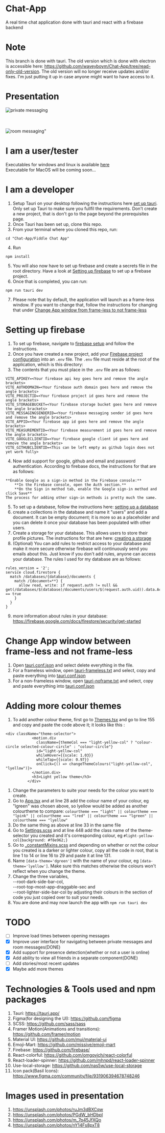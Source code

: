 # Chat-App
A real time chat application done with tauri and react with a firebase backend

# Note
This branch is done with tauri. The old version which is done with electron is accessible here: https://github.com/waveyboym/Chat-App/tree/read-only-old-version.
The old version will no longer receive updates and/or fixes. I'm just putting it up in case anyone might want to have access to it.

# Presentation
![private messaging](img/privchat.png "private messaging")
\
\
\
\
![room messaging"](img/roomchat.png "room messaging")

# I am a user/tester
Executables for windows and linux is available <a href="https://github.com/waveyboym/Chat-App/releases">here</a> \
Executable for MacOS will be coming soon...

# I am a developer
1. Setup Tauri on your desktop following the instructions here <a href="https://tauri.app/v1/guides/getting-started/prerequisites">set up tauri</a>. Only set up Tauri to make sure you fullfil the requirements. Don't create a new project, that is don't go to the page beyond the prerequisites page.
2. Once Tauri has been set up, clone this repo.
3. From your terminal where you cloned this repo, run: 
```
cd "Chat-App/Fiddle Chat App"
```
4. Run
```
npm install
```
5. You will also now have to set up firebase and create a secrets file in the root directory. Have a look at <a href="#setting-up-firebase">Setting up firebase</a> to set up a firebase project.
6. Once that is completed, you can run: 
```
npm run tauri dev
```
7. Please note that by default, the application will launch as a frame-less window. If you want to change that, follow the instructions for changing that under <a href="#change-app-window-between-frame-less-and-not-frame-less">Change App window from frame-less to not frame-less</a>

# Setting up firebase
1. To set up firebase, navigate to <a href="https://firebase.google.com/docs/web/setup?authuser=0#add-sdk-and-initialize">firebase setup</a> and follow the instructions.
2. Once you have created a new project, add your <a href="https://firebase.google.com/docs/web/learn-more?authuser=0#config-object">Firebase project configuration</a> into an ```.env``` file. The ```.env``` file must reside at the root of the application, which is this directory:
3. The contents that you must place in the ```.env``` file are as follows:
```
VITE_APIKEY=<Your firebase api key goes here and remove the angle brackets>
VITE_AUTHDOMAIN=<Your firebase auth domain goes here and remove the angle brackets>
VITE_PROJECTID=<Your firebase project id goes here and remove the angle brackets>
VITE_STORAGEBUCKET=<Your firebase storage bucket goes here and remove the angle brackets>
VITE_MESSAGINGSENDERID=<Your firebase messaging sender id goes here and remove the angle brackets>
VITE_APPID=<Your firebase app id goes here and remove the angle brackets>
VITE_MEASUREMENTID=<Your firebase measurement id goes here and remove the angle brackets>
VITE_GOOGLECLIENTID=<Your firebase google client id goes here and remove the angle brackets>
VITE_GITHUBCLIENTID=<This can be left empty as github login does not yet work fully>
```
4. Now add support for google, github and email and password authentication. According to firebase docs, the instructions for that are as follows:
```
**Enable Google as a sign-in method in the Firebase console:**
    **In the Firebase console, open the Auth section.**
    **On the Sign in method tab, enable the Google sign-in method and click Save**
The process for adding other sign-in methods is pretty much the same.
```
       
5. To set up a database, follow the instructions here: <a href="https://firebase.google.com/docs/database/web/start?hl=en&authuser=0#create_a_database">setting up a database</a>
6. create a collections in the database and name it "users" and add a document. It can be empty document; it is more so as a placeholder and you can delete it once your database has been populated with other users.
7. Create a storage for your database. This allows users to store their profile pictures. The instructions for that are here: <a href="https://firebase.google.com/docs/storage/web/start?hl=en&authuser=0">creating a storage</a>
8. (Optional) You can add rules to restrict access to your database and make it more secure otherwise firebase will continuously send you emails about this. Just know if you don't add rules, anyone can access your database. The rules I used for my database are as follows:
```
rules_version = '2';
service cloud.firestore {
  match /databases/{database}/documents {
    match /{document=**} {
      allow read, write: if request.auth != null && get(/databases/$(database)/documents/users/$(request.auth.uid)).data.AccountActive == true
    }
  }
}
```
9. more information about rules in your database: https://firebase.google.com/docs/firestore/security/get-started

# Change App window between frame-less and not frame-less
1. Open <a href="https://github.com/waveyboym/Chat-App/blob/main/Fiddle%20Chat%20App/src-tauri/tauri.conf.json">tauri.conf.json</a> and select delete everything in the file.
2. For a frameless window, open <a href="https://github.com/waveyboym/Chat-App/blob/main/Fiddle%20Chat%20App/src-tauri/tauri-frameless.txt">tauri-frameless.txt</a> and select, copy and paste everything into <a href="https://github.com/waveyboym/Chat-App/blob/main/Fiddle%20Chat%20App/src-tauri/tauri.conf.json">tauri.conf.json</a>
3. For a non-frameless window, open <a href="https://github.com/waveyboym/Chat-App/blob/main/Fiddle%20Chat%20App/src-tauri/tauri-noframe.txt">tauri-noframe.txt</a> and select, copy and paste everything into <a href="https://github.com/waveyboym/Chat-App/blob/main/Fiddle%20Chat%20App/src-tauri/tauri.conf.json">tauri.conf.json</a>

# Adding more colour themes
1. To add another colour theme, first go to <a href="https://github.com/waveyboym/Chat-App/blob/main/Fiddle%20Chat%20App/src/components/sub_components/Themes.tsx">Themes.tsx</a> and go to line 155 and copy and paste the code above it; it looks like this :
```
<div className="theme-selector">
            <motion.div 
              className={themeCol === "light-yellow-col" ? "colour-circle selected-colour-circle" : "colour-circle"}
              id="light-yellow-col" 
              whileHover={{scale: 1.03}} 
              whileTap={{scale: 0.97}} 
              onClick={() => changeThemeColours("light-yellow-col", "lyellow")}>
            </motion.div>
            <h3>Light yellow theme</h3>
          </div>
```
1. Change the parameters to suite your needs for the colour you want to create.
2. Go to <a href="https://github.com/waveyboym/Chat-App/blob/main/Fiddle%20Chat%20App/src/App.tsx">App.tsx</a> and at line 28 add the colour name of your colour, eg "lgreen" was chosen above, so lyellow would be added as another colourtheme to compare: 
```colourtheme === "light" || colourtheme === "lpink" || colourtheme === "lred" || colourtheme === "lgreen" || colourtheme === "lyellow"```
1. Do the same thing as above at line 33 in the same file
2. Go to <a href="https://github.com/waveyboym/Chat-App/blob/main/Fiddle%20Chat%20App/src/styles/Settings.scss">Settings.scss</a> and at line 448 add the class name of the theme-selector you created and it's corresponding colour, eg ```#light-yellow-col{background: #f8e962;}```
3. Go to <a href="https://github.com/waveyboym/Chat-App/blob/main/Fiddle%20Chat%20App/src/styles/_constantMixins.scss">_constantMixins.scss</a> and depending on whether or not the colour you created is a darker or lighter colour, copy all the code in root, that is line 1 to 14 or line 16 to 29 and paste it at line 131.
4. Name ```[data-theme='dgreen']``` with the name of your colour, eg ```[data-theme='lyellow']```. Make sure this matches otherwise the colours won't reflect when you change the theme.
5. Change the three variables, \
    --root-dark-side-bar-col, \
    --root-top-most-app-draggable-sec and  \
    --root-lighter-side-bar-col by adjusting their colours in the section of code you just copied over to suit your needs.
6. You are done and may now launch the app with ```npm run tauri dev```

 # TODO
- [ ] Improve load times between opening messages
- [x] Improve user interface for navigating between private messages and room messages(DONE)
- [x] Add support for presence detection(whether or not a user is online)
- [x] Add ability to view all friends in a separate component(DONE)
- [ ] Add stories/most recent updates
- [x] Maybe add more themes

# Technologies & Tools used and npm packages
1. Tauri: https://tauri.app/
2. Figma(for designing the UI): https://github.com/figma
3. SCSS: https://github.com/sass/sass
4. Framer Motion(Animations and transitions): https://github.com/framer/motion
5. Material UI: https://github.com/mui/material-ui
6. Emoji-Mart: https://github.com/missive/emoji-mart
7. Firebase: https://github.com/firebase/
8. React-colorful: https://github.com/omgovich/react-colorful
9. React-loader-spinner: https://github.com/mhnpd/react-loader-spinner
11. Use-local-storage: https://github.com/nas5w/use-local-storage
12. Icon pack(Basil Icons): https://www.figma.com/community/file/931906394678748246

# Images used in presentation
1. https://unsplash.com/photos/ruJm3dBXCqw
2. https://unsplash.com/photos/PGdW_bHDbpI
3. https://unsplash.com/photos/m_7p45JfXQo
4. https://unsplash.com/photos/nY14Fs8pxT8
